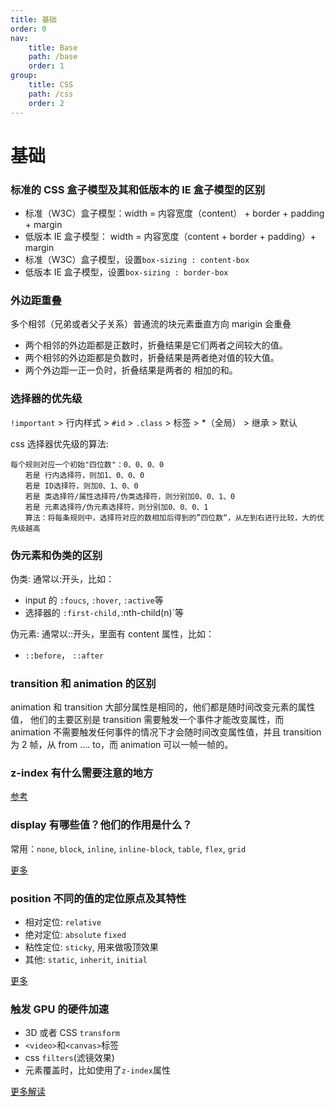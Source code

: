 ```yaml
---
title: 基础
order: 0
nav:
    title: Base
    path: /base
    order: 1
group:
    title: CSS
    path: /css
    order: 2
---
```


# 基础

### 标准的 CSS 盒子模型及其和低版本的 IE 盒子模型的区别

-   标准（W3C）盒子模型：width = 内容宽度（content） + border + padding + margin
-   低版本 IE 盒子模型： width = 内容宽度（content + border + padding）+ margin
-   标准（W3C）盒子模型，设置`box-sizing : content-box`
-   低版本 IE 盒子模型，设置`box-sizing : border-box`

### 外边距重叠

多个相邻（兄弟或者父子关系）普通流的块元素垂直方向 marigin 会重叠

-   两个相邻的外边距都是正数时，折叠结果是它们两者之间较大的值。
-   两个相邻的外边距都是负数时，折叠结果是两者绝对值的较大值。
-   两个外边距一正一负时，折叠结果是两者的 相加的和。

### 选择器的优先级

`!important` > 行内样式 > `#id` > `.class` > 标签 > \*（全局） > 继承 > 默认

css 选择器优先级的算法:

```
每个规则对应一个初始"四位数"：0、0、0、0
　　若是 行内选择符，则加1、0、0、0
　　若是 ID选择符，则加0、1、0、0
　　若是 类选择符/属性选择符/伪类选择符，则分别加0、0、1、0
　　若是 元素选择符/伪元素选择符，则分别加0、0、0、1
　　算法：将每条规则中，选择符对应的数相加后得到的”四位数“，从左到右进行比较，大的优先级越高
```

### 伪元素和伪类的区别

伪类: 通常以:开头，比如：

-   input 的 `:foucs`, `:hover`, `:active`等
-   选择器的 `:first-child,`:nth-child(n)`等

伪元素: 通常以::开头，里面有 content 属性，比如：

-   `::before`， `::after`

### transition 和 animation 的区别

animation 和 transition 大部分属性是相同的，他们都是随时间改变元素的属性值，
他们的主要区别是 transition 需要触发一个事件才能改变属性，而 animation 不需要触发任何事件的情况下才会随时间改变属性值，并且 transition 为 2 帧，从 from .... to，而 animation 可以一帧一帧的。

### z-index 有什么需要注意的地方

[参考](https://www.zhangxinxu.com/wordpress/2016/01/understand-css-stacking-context-order-z-index/)

### display 有哪些值？他们的作用是什么？

常用：`none`, `block`, `inline`, `inline-block`, `table`, `flex`, `grid`

[更多](https://developer.mozilla.org/en-US/docs/Web/CSS/display#specifications)

### position 不同的值的定位原点及其特性

-   相对定位: `relative`
-   绝对定位: `absolute` `fixed`
-   粘性定位: `sticky`, 用来做吸顶效果
-   其他: `static`, `inherit`, `initial`

[更多](https://developer.mozilla.org/en-US/docs/Web/CSS/position)

### 触发 GPU 的硬件加速

-   3D 或者 CSS `transform`
-   `<video>`和`<canvas>`标签
-   css `filters`(滤镜效果)
-   元素覆盖时，比如使用了`z-index`属性

[更多解读](https://www.w3cplus.com/css3/introduction-to-hardware-acceleration-css-animations.html)
